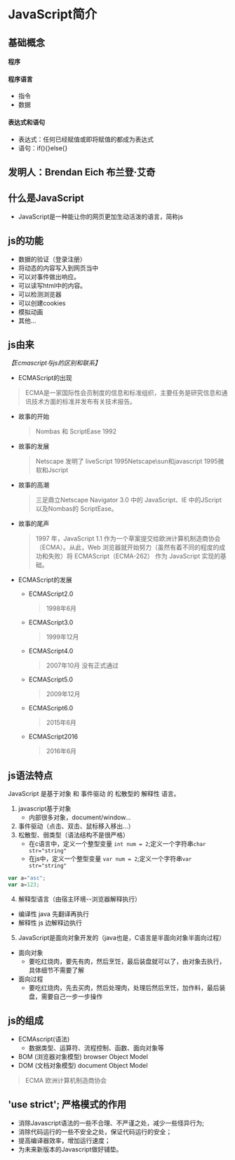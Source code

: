 # JavaScript简介
## 基础概念
#### 程序
#### 程序语言
- 指令
- 数据
#### 表达式和语句
- 表达式：任何已经赋值或即将赋值的都成为表达式
- 语句：if(){}else{}

## 发明人：Brendan Eich 布兰登·艾奇
## 什么是JavaScript
- JavaScript是一种能让你的网页更加生动活泼的语言，简称js


## js的功能
- 数据的验证（登录注册）
- 将动态的内容写入到网页当中
- 可以对事件做出响应。
- 可以读写html中的内容。
- 可以检测浏览器
- 可以创建cookies
- 模拟动画
- 其他...

## js由来
*【Ecmascript与js的区别和联系】*
* ECMAScript的出现
> ECMA是一家国际性会员制度的信息和标准组织，主要任务是研究信息和通讯技术方面的标准并发布有关技术报告。

  * 故事的开始
    > Nombas 和 ScriptEase 1992
  * 故事的发展
    > Netscape 发明了 liveScript 1995Netscape\sun和javascript 1995微软和Jscript
  * 故事的高潮
    >三足鼎立Netscape Navigator 3.0 中的 JavaScript、IE 中的JScript 以及Nombas的 ScriptEase。
  * 故事的尾声　
    >1997 年，JavaScript 1.1 作为一个草案提交给欧洲计算机制造商协会（ECMA）。从此，Web 浏览器就开始努力（虽然有着不同的程度的成功和失败）将 ECMAScript（ECMA-262） 作为 JavaScript 实现的基础。


* ECMAScript的发展
  * ECMAScript2.0
    > 1998年6月  
  * ECMAScript3.0
    > 1999年12月
  * ECMAScript4.0
    > 2007年10月 没有正式通过  
  * ECMAScript5.0
    > 2009年12月
  * ECMAScript6.0
    > 2015年6月
  * ECMAScript2016            
    > 2016年6月


## js语法特点
JavaScript 是基于对象 和 事件驱动 的 松散型的 解释性 语言。
1. javascript基于对象
	- 内部很多对象，document/window...
2. 事件驱动（点击、双击、鼠标移入移出...）
3. 松散型、弱类型（语法结构不是很严格）
	- 在c语言中，定义一个整型变量 `int num = 2`;定义一个字符串`char str="string"`
	- 在js中，定义一个整型变量 `var num = 2`;定义一个字符串`var str="string"`
```javascript
var a="asc";
var a=123;
```

4. 解释型语言（由宿主环境--浏览器解释执行）  
- 编译性 java 先翻译再执行
- 解释性 js	边解释边执行

5. JavaScript是面向对象开发的（java也是，C语言是半面向对象半面向过程）
- 面向对象
	- 要吃红烧肉，要先有肉，然后烹饪，最后装盘就可以了，由对象去执行，具体细节不需要了解
- 面向过程
	- 要吃红烧肉，先去买肉，然后处理肉，处理后然后烹饪，加作料，最后装盘，需要自己一步一步操作

## js的组成
- ECMAscript(语法)
	- 数据类型、运算符、流程控制、函数、面向对象等
- BOM (浏览器对象模型) browser Object Model
- DOM (文档对象模型) document Object  Model

> ECMA 欧洲计算机制造商协会

## 'use strict'; 严格模式的作用
- 消除Javascript语法的一些不合理、不严谨之处，减少一些怪异行为;
- 消除代码运行的一些不安全之处，保证代码运行的安全；
- 提高编译器效率，增加运行速度；
- 为未来新版本的Javascript做好铺垫。
